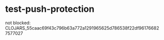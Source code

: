 # test-push-protection

not blocked: CLOJARS_55caac69f43c796b63a772a1291965625d786538f22df961766827577027
